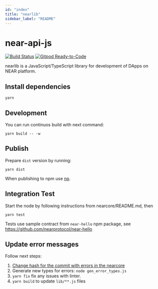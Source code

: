 ```yaml
---
id: "index"
title: "nearlib"
sidebar_label: "README"
---
```


# near-api-js

[![Build Status](https://travis-ci.com/nearprotocol/nearlib.svg?branch=master)](https://travis-ci.com/nearprotocol/near-api-js)
[![Gitpod Ready-to-Code](https://img.shields.io/badge/Gitpod-Ready--to--Code-blue?logo=gitpod)](https://gitpod.io/#https://github.com/nearprotocol/near-api-js) 

nearlib is a JavaScript/TypeScript library for development of DApps on NEAR platform.

## Install dependencies

```
yarn
```

## Development

You can run continuos build with next command:
```
yarn build -- -w
```

## Publish

Prepare `dist` version by running:

```
yarn dist
```

When publishing to npm use [np](https://github.com/sindresorhus/np). 

## Integration Test

Start the node by following instructions from nearcore/README.md, then
```
yarn test
```

Tests use sample contract from `near-hello` npm package, see https://github.com/nearprotocol/near-hello

## Update error messages

Follow next steps:

1. [Change hash for the commit with errors in the nearcore](https://github.com/nearprotocol/nearlib/blob/master/gen_error_types.js#L7-L9)
2. Generate new types for errors: `node gen_error_types.js`
3. `yarn fix` fix any issues with linter.
4. `yarn build` to update `lib/**.js` files
